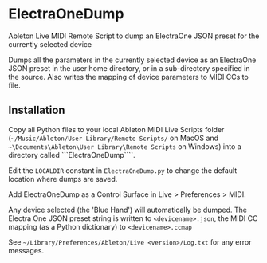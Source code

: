 # ElectraOneDump

Ableton Live MIDI Remote Script to dump an ElectraOne JSON preset for the currently selected device

Dumps all the parameters in the currently selected device as an ElectraOne JSON preset in the user home directory, or in a sub-directory specified in the source. Also writes the mapping of device parameters to MIDI CCs to file.


## Installation

Copy all Python files to your local Ableton MIDI Live Scripts folder (```~/Music/Ableton/User Library/Remote Scripts/``` on MacOS and
```~\Documents\Ableton\User Library\Remote Scripts``` on Windows) into a directory called ```ElectraOneDump````.

Edit the ```LOCALDIR``` constant in ```ElectraOneDump.py``` to change the default location where dumps are saved.

Add ElectraOneDump as a Control Surface in Live > Preferences > MIDI.

Any device selected (the 'Blue Hand') will automatically be dumped. The Electra One JSON preset string is written to ```<devicename>.json```, the MIDI CC mapping (as a Python dictionary) to ```<devicename>.ccmap```

See ```~/Library/Preferences/Ableton/Live <version>/Log.txt``` for any error messages.
